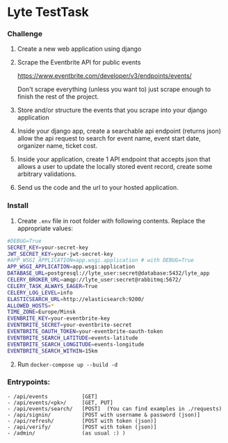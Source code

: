 # Lyte TestTask

### Challenge

1. Create a new web application using django

2. Scrape the Eventbrite API for public events

    https://www.eventbrite.com/developer/v3/endpoints/events/

    Don't scrape everything (unless you want to) just scrape enough to finish the rest of the project.

3. Store and/or structure the events that you scrape into your django application

4. Inside your django app, create a searchable api endpoint (returns json) allow the api request to search for event name, event start date, organizer name, ticket cost.

5. Inside your application, create 1 API endpoint that accepts json that allows a user to update the locally stored event record, create some arbitrary validations.

6. Send us the code and the url to your hosted application.


### Install

1. Create `.env` file in root folder with following contents. Replace the appropriate values:

```bash
#DEBUG=True
SECRET_KEY=your-secret-key
JWT_SECRET_KEY=your-jwt-secret-key
#APP_WSGI_APPLICATION=app.wsgi.application # with DEBUG=True
APP_WSGI_APPLICATION=app.wsgi:application
DATABASE_URL=postgresql://lyte_user:secret@database:5432/lyte_app
CELERY_BROKER_URL=amqp://lyte_user:secret@rabbitmq:5672/
CELERY_TASK_ALWAYS_EAGER=True
CELERY_LOG_LEVEL=info
ELASTICSEARCH_URL=http://elasticsearch:9200/
ALLOWED_HOSTS=*
TIME_ZONE=Europe/Minsk
EVENBRITE_KEY=your-eventbrite-key
EVENTBRITE_SECRET=your-eventbrite-secret
EVENTBRITE_OAUTH_TOKEN=your-eventbrite-oauth-token
EVENTBRITE_SEARCH_LATITUDE=events-latitude
EVENTBRITE_SEARCH_LONGITUDE=events-longitude
EVENTBRITE_SEARCH_WITHIN=15km
```

2. Run ``` docker-compose up --build -d ```

### Entrypoints:

    - /api/events           [GET]
    - /api/events/<pk>/     [GET, PUT]
    - /api/events/search/   [POST]  (You can find examples in ./requests)
    - /api/signin/          [POST with username & password (json)]
    - /api/refresh/         [POST with token (json)]
    - /api/verify/          [POST with token (json)]
    - /admin/               (as usual :) )
